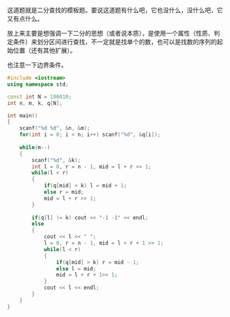 这道题就是二分查找的模板题。要说这道题有什么吧，它也没什么，没什么吧，它又有点什么。

放上来主要是想强调一下二分的思想（或者说本质），是使用一个属性（性质、判定条件）来划分区间进行查找，不一定就是找单个的数，也可以是找数的序列的起始位置（还有其他扩展）。

也注意一下边界条件。


```cpp
#include <iostream>
using namespace std;

const int N = 100010;
int n, m, k, q[N];

int main()
{
    scanf("%d %d", &n, &m);
    for(int i = 0; i < n; i++) scanf("%d", &q[i]);
    
    while(m--)
    {
        scanf("%d", &k);
        int l = 0, r = n - 1, mid = l + r >> 1;
        while(l < r)
        {
            if(q[mid] < k) l = mid + 1;
            else r = mid;
            mid = l + r >> 1;
        }
        
        if(q[l] != k) cout << "-1 -1" << endl;
        else
        {
            cout << l << " ";
            l = 0, r = n - 1, mid = l + r + 1 >> 1;
            while(l < r)
            {
                if(q[mid] > k) r = mid - 1;
                else l = mid;
                mid = l + r + 1>> 1;
            }
            cout << l << endl;
        }
    }
}
```
